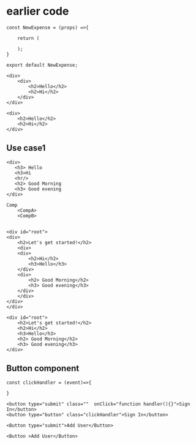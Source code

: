 # earlier code

    const NewExpense = (props) =>{
       
        return (
            
        );
    }

    export default NewExpense;

    <div>
        <div>
            <h2>Hello</h2>
            <h2>Hi</h2>
        </div>
    </div>

    <div>
        <h2>Hello</h2>
        <h2>Hi</h2>
    </div>


## Use case1
    <div>
       <h3> Hello
       <h3>Hi
       <hr/>
       <h2> Good Morning
       <h3> Good evening
    </div>

    Comp
        <CompA>
        <CompB>
    
     
    <div id="root">
    <div>
        <h2>Let's get started!</h2>
        <div>
        <div>
            <h2>Hi</h2>
            <h3>Hello</h3>
        </div>
        <div>
            <h2> Good Morning</h2>
            <h3> Good evening</h3>
        </div>
        </div>
    </div>
    </div>

    <div id="root">
        <h2>Let's get started!</h2>
        <h2>Hi</h2>
        <h3>Hello</h3>
        <h2> Good Morning</h2>
        <h3> Good evening</h3>
    </div>

## Button component
    const clickHandler = (event)=>{

    }
    
    <button type="submit" class=""  onClick="function handler(){}">Sign In</button>
    <button type="button" class="clickHandler">Sign In</button>

    <Button type="submit">Add User</Button>

    <Button >Add User</Button>